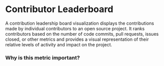 # Contributor Leaderboard

A contribution leadership board visualization displays the contributions made by individual contributors to an open source project. It ranks contributors based on the number of code commits, pull requests, issues closed, or other metrics and provides a visual representation of their relative levels of activity and impact on the project.

### Why is this metric important?



